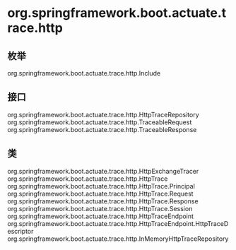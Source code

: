 # org.springframework.boot.actuate.trace.http

## 枚举

org.springframework.boot.actuate.trace.http.Include

## 接口

org.springframework.boot.actuate.trace.http.HttpTraceRepository
org.springframework.boot.actuate.trace.http.TraceableRequest
org.springframework.boot.actuate.trace.http.TraceableResponse

## 类

org.springframework.boot.actuate.trace.http.HttpExchangeTracer
org.springframework.boot.actuate.trace.http.HttpTrace
org.springframework.boot.actuate.trace.http.HttpTrace.Principal
org.springframework.boot.actuate.trace.http.HttpTrace.Request
org.springframework.boot.actuate.trace.http.HttpTrace.Response
org.springframework.boot.actuate.trace.http.HttpTrace.Session
org.springframework.boot.actuate.trace.http.HttpTraceEndpoint
org.springframework.boot.actuate.trace.http.HttpTraceEndpoint.HttpTraceDescriptor
org.springframework.boot.actuate.trace.http.InMemoryHttpTraceRepository




